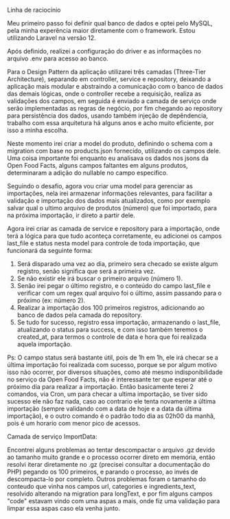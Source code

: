 Linha de raciocínio

Meu primeiro passo foi definir qual banco de dados e optei pelo MySQL, pela minha experência maior diretamente com o framework. Estou utilizando Laravel na versão 12.

Após definido, realizei a configuração do driver e as informações no arquivo .env para acesso ao banco.

Para o Design Pattern da aplicação utilizarei três camadas (Three-Tier Architecture), separando em controller, service e repository, deixando a aplicação mais modular e abstraindo a comunicação com o banco de dados das demais lógicas, onde o controller recebe a requisição, realiza as validações dos campos, em seguida é enviado a camada de serviço onde serão implementadas as regras de negócio, por fim chegando ao repository para persistência dos dados, usando também injeção de depêndencia, trabalho com essa arquitetura há alguns anos e acho muito eficiente, por isso a minha escolha.

Neste momento irei criar a model do produto, definindo o schema com a migration com base no products.json fornecido, utilizando os campos dele. Uma coisa importante foi enquanto eu analisava os dados nos jsons da Open Food Facts, alguns campos faltantes em alguns produtos, determinaram a adição do nullable no campo especifico.

Seguindo o desafio, agora vou criar uma model para gerenciar as importações, nela irei armazenar informações relevantes, para facilitar a validação e importação dos dados mais atualizados, como por exemplo salvar qual o ultimo arquivo de produtos (número) que foi importado, para na próxima importação, ir direto a partir dele.

Agora irei criar as camada de service e repository para a importação, onde terá a lógica para que tudo aconteça corretamente, eu adicionei os campos last_file e status nesta model para controle de toda importação, que funcionará da seguinte forma:

1) Será disparado uma vez ao dia, primeiro sera checado se existe algum registro, senão significa que será a primeira vez.
2) Se não existir ele irá buscar o primeiro arquivo (número 1).
3) Senão irei pegar o último registro, e o conteúdo do campo last_file e verificar com um regex qual arquivo foi o último, assim passando para o próximo (ex: número 2).
4) Realizar a importação dos 100 primeiros registros, adicionando ao banco de dados pela camada do repository.
5) Se tudo for sucesso, registro essa importação, armazenando o last_file, atualizando o status para success, e com isso também teremos o created_at, para termos o controle de data e hora que foi realizada aquela importação.

Ps: O campo status será bastante útil, pois de 1h em 1h, ele irá checar se a última importação foi realizada com sucesso, porque se por algum motivo isso não ocorrer, por diversos situações, como até mesmo indisponibilidade no serviço da Open Food Facts, não é interessante ter que esperar até o próximo dia para realizar a importação. Então basicamente terei 2 comandos, via Cron, um para checar a ultima importação, se tiver sido sucesso ele não faz nada, caso ao contrario ele tenta novamente a última importação (sempre validando com a data de hoje e a data da última importação), e o outro comando é o padrão todo dia as 02h00 da manhã, pois é um horario com menor pico de acessos.

Camada de serviço ImportData:

Encontrei alguns problemas ao tentar descompactar o arquivo .gz devido ao tamanho muito grande e o processo ocorrer direto em memória, então resolvi iterar diretamente no .gz (precisei consultar a documentação do PHP) pegando os 100 primeiros, e parando o processo, ao invés de descompacta-lo por completo. Outros problemas foram o tamanho do conteudo que vinha nos campos url, categories e ingredients_text, resolvido alterando na migration para longText, e por fim alguns campos "code" estavam vindo com uma aspas a mais, onde fiz uma validação para limpar essa aspas caso ela venha junto.